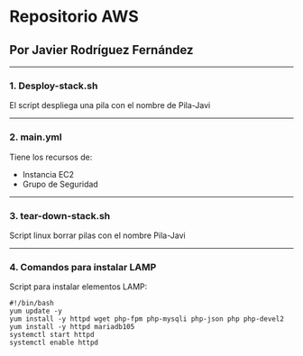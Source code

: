 # Repositorio AWS 
## Por Javier Rodríguez Fernández
***
 ### 1. Desploy-stack.sh
  El script despliega una pila con el nombre de Pila-Javi
***
  ### 2. main.yml 
  Tiene los recursos de:
  - Instancia EC2
  - Grupo de Seguridad
***
  ### 3. tear-down-stack.sh 
  Script linux borrar pilas con el nombre Pila-Javi
***
  ### 4. Comandos para instalar LAMP
  Script para instalar elementos LAMP:
~~~
#!/bin/bash
yum update -y
yum install -y httpd wget php-fpm php-mysqli php-json php php-devel2
yum install -y httpd mariadb105
systemctl start httpd
systemctl enable httpd
~~~
